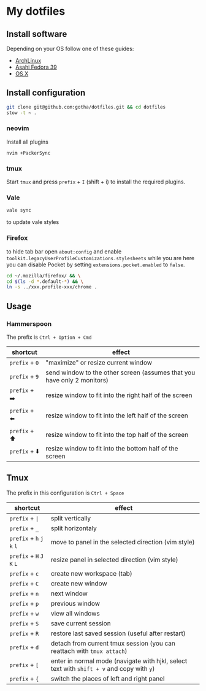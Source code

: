 # My dotfiles

## Install software

Depending on your OS follow one of these guides:
- [ArchLinux](./README-arch.md)
- [Asahi Fedora 39](./README-asahi.md)
- [OS X](./README-osx.md)


## Install configuration

```sh
git clone git@github.com:gotha/dotfiles.git && cd dotfiles
stow -t ~ .
```

### neovim

Install all plugins

```
nvim +PackerSync
```

### tmux

Start `tmux` and press `prefix` + `I` (shift + i) to install the required plugins.

### Vale

```sh
vale sync
```

to update vale styles

### Firefox

to hide tab bar open `about:config` and enable `toolkit.legacyUserProfileCustomizations.stylesheets`
while you are here you can disable Pocket by setting `extensions.pocket.enabled` to `false`.

```sh
cd ~/.mozilla/firefox/ && \
cd $(ls -d *.default-*) && \
ln -s ../xxx.profile-xxx/chrome .
```

## Usage

### Hammerspoon

The prefix is `Ctrl + Option + Cmd`

| shortcut               | effect                                                                  |
| -----------------------|-------------------------------------------------------------------------|
| `prefix` + `0`         | "maximize" or resize current window                                     |
| `prefix` + `9`         | send window to the other screen (assumes that you have only 2 monitors) |
| `prefix` + ➡️           | resize window to fit into the right half of the screen                   |
| `prefix` + ⬅️           | resize window to fit into the left half of the screen                  |
| `prefix` + ⬆️           | resize window to fit into the top half of the screen                    |
| `prefix` + ⬇️           | resize window to fit into the bottom half of the screen                 |

## Tmux

The prefix in this configuration is `Ctrl + Space`


| shortcut                    | effect                                                      |
| ----------------------------|-------------------------------------------------------------|
| `prefix` + `\|`             | split vertically                                            |
| `prefix` + `_`              | split horizontaly                                           |
| `prefix` + `h` `j` `k` `l`  | move to panel in the selected direction (vim style)         |
| `prefix` + `H` `J` `K` `L`  | resize panel in selected direction (vim style)              |
| `prefix` + `c`  	      | create new workspace (tab)                                  |
| `prefix` + `C`  	      | create new window                                           |
| `prefix` + `n`  	      | next window                                                 |
| `prefix` + `p`    	      | previous window                                             |
| `prefix` + `w`  	      | view all windows                                            |
| `prefix` + `S`  	      | save current session                                        |
| `prefix` + `R`  	      | restore last saved session (useful after restart)           |
| `prefix` + `d`  	      | detach from current tmux session (you can reattach with `tmux attach`) |
| `prefix` + `[`  	      | enter in normal mode (navigate with hjkl, select text with `shift + v` and copy with `y`)|
| `prefix` + `{`  	      | switch the places of left and right panel                   |


